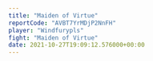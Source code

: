 ```yaml
---
title: "Maiden of Virtue"
reportCode: "AVBT7YrMDjP2NnFH"
player: "Windfurypls"
fight: "Maiden of Virtue"
date: 2021-10-27T19:09:12.576000+00:00
---
```

